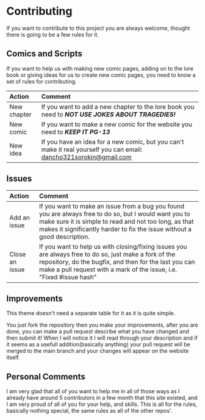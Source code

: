 # Contributing

If you want to contribute to this project you are always welcome, thought there is going to be a few rules for it.

## Comics and Scripts

If you want to help us with making new comic pages, adding on to the lore book or giving ideas for us to create new comic pages, you need to know a set of rules for contributing.

| Action | Comment |
| :----- | :------ |
| New chapter | If you want to add a new chapter to the lore book you need to ***NOT USE JOKES ABOUT TRAGEDIES!*** |
| New comic | If you want to make a new comic for the website you need to ***KEEP IT PG-13*** |
| New idea | If you have an idea for a new comic, but you can't make it real yourself you can email: <a href="https://mail.google.com/mail/u/0/?fs=1&tf=cm&source=mailto&to=dancho321sorokin@gmail.com">dancho321sorokin@gmail.com</a> |

## Issues

| Action | Comment |
| :----- | :------ |
| Add an issue | If you want to make an issue from a bug you found you are always free to do so, but I would want you to make sure it is simple to read and not too long, as that makes it significantly harder to fix the issue without a good description. |
| Close an issue | If you want to help us with closing/fixing issues you are always free to do so, just make a fork of the repository, do the bugfix, and then for the last you can make a pull request with a mark of the issue, i.e. "Fixed #issue hash" |

## Improvements

This theme doesn't need a separate table for it as it is quite simple.

You just fork the repository then you make your improvements, after you are done, you can make a pull request describe what you have changed and then submit it! When I will notice it I will read through your description and if it seems as a usefull addition(basically anything) your pull request will be merged to the main branch and your changes will appear on the website itself.

## Personal Comments

I am very glad that all of you want to help me in all of those ways as I already have around 5 contributors in a few month that this site existed, and I am very proud of all of you for your help, and skills. This is all for the rules, basically nothing special, the same rules as all of the other repos'.
